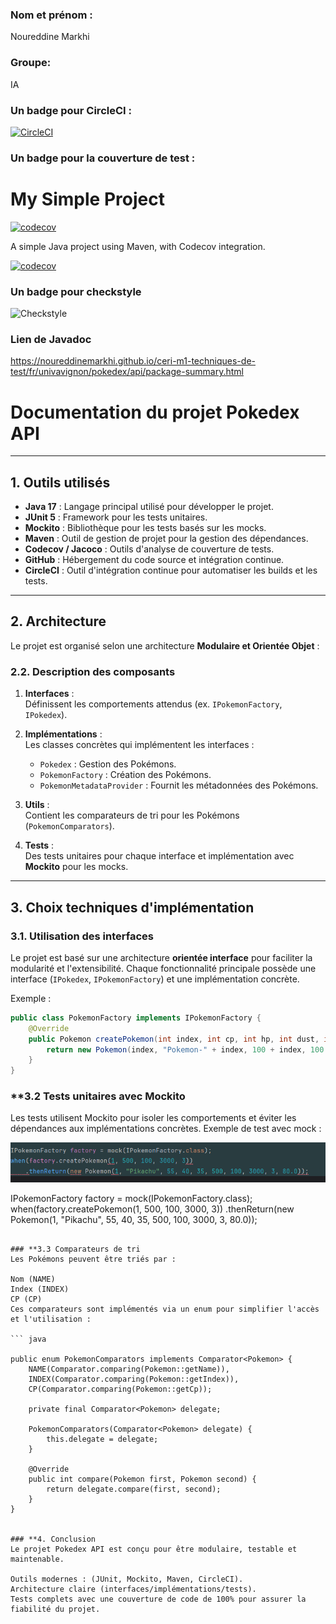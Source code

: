 ### Nom et prénom : 
Noureddine Markhi 
### Groupe: 
IA
### Un badge pour CircleCI :
[![CircleCI](https://dl.circleci.com/status-badge/img/circleci/EhXjGu6NS4af4Q4T46kqk4/JDLGy8q4t2ehBvrgtSPBth/tree/main.svg?style=svg)](https://dl.circleci.com/status-badge/redirect/circleci/EhXjGu6NS4af4Q4T46kqk4/JDLGy8q4t2ehBvrgtSPBth/tree/main)
### Un badge pour la couverture de test :

# My Simple Project

[![codecov](https://codecov.io/gh/NoureddineMarkhi/ceri-m1-techniques-de-test/branch/main/graph/badge.svg?token=9a7ecc3b-0d99-4362-bb0c-9a4e26afe8a8)](https://codecov.io/gh/NoureddineMarkhi/ceri-m1-techniques-de-test)

A simple Java project using Maven, with Codecov integration.

[![codecov](https://codecov.io/gh/NoureddineMarkhi/ceri-m1-techniques-de-test/branch/main/graph/badge.svg?token=9a7ecc3b-0d99-4362-bb0c-9a4e26afe8a8)](https://codecov.io/gh/NoureddineMarkhi/ceri-m1-techniques-de-test)


### Un badge pour checkstyle
![Checkstyle](https://github.com/NoureddineMarkhi/ceri-m1-techniques-de-test/actions/workflows/checkstyle.yml/badge.svg)
### Lien de Javadoc
https://noureddinemarkhi.github.io/ceri-m1-techniques-de-test/fr/univavignon/pokedex/api/package-summary.html
# Documentation du projet **Pokedex API**

---

## **1. Outils utilisés**

- **Java 17** : Langage principal utilisé pour développer le projet.
- **JUnit 5** : Framework pour les tests unitaires.
- **Mockito** : Bibliothèque pour les tests basés sur les mocks.
- **Maven** : Outil de gestion de projet pour la gestion des dépendances.
- **Codecov / Jacoco** : Outils d'analyse de couverture de tests.
- **GitHub** : Hébergement du code source et intégration continue.
- **CircleCI** : Outil d'intégration continue pour automatiser les builds et les tests.

---

## **2. Architecture**

Le projet est organisé selon une architecture **Modulaire et Orientée Objet** :


### **2.2. Description des composants**

1. **Interfaces** :  
   Définissent les comportements attendus (ex. `IPokemonFactory`, `IPokedex`).

2. **Implémentations** :  
   Les classes concrètes qui implémentent les interfaces :
    - `Pokedex` : Gestion des Pokémons.
    - `PokemonFactory` : Création des Pokémons.
    - `PokemonMetadataProvider` : Fournit les métadonnées des Pokémons.

3. **Utils** :  
   Contient les comparateurs de tri pour les Pokémons (`PokemonComparators`).

4. **Tests** :  
   Des tests unitaires pour chaque interface et implémentation avec **Mockito** pour les mocks.

---

## **3. Choix techniques d'implémentation**

### **3.1. Utilisation des interfaces**
Le projet est basé sur une architecture **orientée interface** pour faciliter la modularité et l'extensibilité. Chaque fonctionnalité principale possède une interface (`IPokedex`, `IPokemonFactory`) et une implémentation concrète.

Exemple :
```java
public class PokemonFactory implements IPokemonFactory {
    @Override
    public Pokemon createPokemon(int index, int cp, int hp, int dust, int candy) {
        return new Pokemon(index, "Pokemon-" + index, 100 + index, 100 + index, 100 + index, cp, hp, dust, candy, 0.0);
    }
}
```

### **3.2 Tests unitaires avec Mockito
Les tests utilisent Mockito pour isoler les comportements et éviter les dépendances aux implémentations concrètes.
Exemple de test avec mock :

![img.png](img.png)

IPokemonFactory factory = mock(IPokemonFactory.class);
when(factory.createPokemon(1, 500, 100, 3000, 3))
    .thenReturn(new Pokemon(1, "Pikachu", 55, 40, 35, 500, 100, 3000, 3, 80.0));

```

### **3.3 Comparateurs de tri
Les Pokémons peuvent être triés par :

Nom (NAME)
Index (INDEX)
CP (CP)
Ces comparateurs sont implémentés via un enum pour simplifier l'accès et l'utilisation :

``` java

public enum PokemonComparators implements Comparator<Pokemon> {
    NAME(Comparator.comparing(Pokemon::getName)),
    INDEX(Comparator.comparing(Pokemon::getIndex)),
    CP(Comparator.comparing(Pokemon::getCp));

    private final Comparator<Pokemon> delegate;

    PokemonComparators(Comparator<Pokemon> delegate) {
        this.delegate = delegate;
    }

    @Override
    public int compare(Pokemon first, Pokemon second) {
        return delegate.compare(first, second);
    }
}


### **4. Conclusion
Le projet Pokedex API est conçu pour être modulaire, testable et maintenable.

Outils modernes : (JUnit, Mockito, Maven, CircleCI).
Architecture claire (interfaces/implémentations/tests).
Tests complets avec une couverture de code de 100% pour assurer la fiabilité du projet.